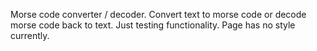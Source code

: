 Morse code converter / decoder.
Convert text to morse code or decode morse code back to text.
Just testing functionality. Page has no style currently.
